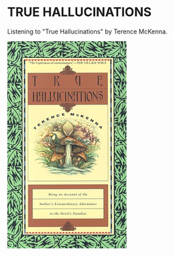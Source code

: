 TRUE HALLUCINATIONS
===================

Listening to "True Hallucinations" by Terence McKenna.

![True Hallucinations](true-hallucinations.jpg)
